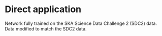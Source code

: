 # Direct application

Network fully trained on the SKA Science Data Challenge 2 (SDC2) data.
Data modified to match the SDC2 data.
